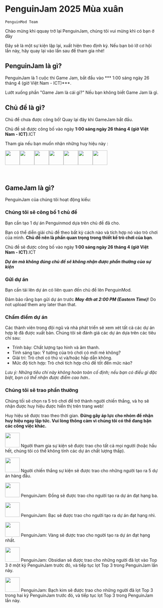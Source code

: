 # PenguinJam 2025 Mùa xuân

<!-- Try not to touch the ```host or ```collab sections, they are direct user links -->
<!-- You should translate ```warning sections though. -->
<!-- ok sir  -->

```host
PenguinMod Team
```

Chào mừng khi qquay trở lại PenguinJam, chúng tôi vui mừng khì có bạn ở đây

Đây sẽ là một sự kiện lặp lại, xuất hiện theo định kỳ. Nếu bạn bỏ lỡ cơ hội lần này, hãy quay lại vào lần sau để tham gia nhé!

## PenguinJam là gì?
PenguinJam là 1 cuộc thi Game Jam, bắt đầu vào *** 1:00 sáng ngày 26 tháng 4 (giờ Việt Nam - ICT)***.

Lướt xuống phần "Game Jam là cái gì?" Nếu bạn không biết Game Jam là gì.

## Chủ đề là gì?
Chủ để chưa được công bố! Quay lại đây khi GameJam bắt đầu.

Chủ đề sẽ được công bố vào ngày **1:00 sáng ngày 26 tháng 4 (giờ Việt Nam - ICT)**.ICT

Tham gia nếu bạn muốn nhận những huy hiệu này :
<div style="display:flex;flex-direction:row">
    <img src="https://penguinmod.com/badges/participant.png" width="48"></img>
    <img src="https://penguinmod.com/badges/eventwinner.png" width="48"></img>
    <img src="https://penguinmod.com/badges/penguinjambronze.png" width="48"></img>
    <img src="https://penguinmod.com/badges/penguinjamsilver.png" width="48"></img>
    <img src="https://penguinmod.com/badges/penguinjamgold.png" width="48"></img>
    <img src="https://penguinmod.com/badges/penguinjamobsidian.png" width="48"></img>
    <img src="https://penguinmod.com/badges/penguinjamplatinum.png" width="48"></img>
</div>
<br></br>

## GameJam là gì?
PenguinJam của chúng tôi hoạt động kiểu:

### Chúng tôi sẽ công bố 1 chủ đề
Bạn cần tạo 1 dự án Penguinmod dựa trên chủ đề đã cho.

Bạn có thể diễn giải chủ đề theo bất kỳ cách nào và tích hợp nó vào trò chơi của mình. **Chủ đề nên là phần quan trọng trong thiết kế trò chơi của bạn**.

Chủ đề sẽ được công bố vào ngày **1:00 sáng ngày 26 tháng 4 (giờ Việt Nam - ICT)**.ICT

***Dự án mà không đúng chủ đề sẽ không nhận được phần thưởng của sự kiện***

### Gửi dự án
Bạn cần tải lên dự án có liên quan đến chủ đề lên PenguinMod.

Đảm bảo rằng bạn gửi dự án trước ***May 4th at 2:00 PM (Eastern Time)***! Do not upload them any later than that.

### Chấm điểm dự án
Các thành viên trong đội ngũ và nhà phát triển sẽ xem xét tất cả các dự án hợp lệ đã được xuất bản. Chúng tôi sẽ đánh giá các dự án dựa trên các tiêu chí sau:
- Trình bày: Chất lượng tạo hình và âm thanh.
- Tính sáng tạo: Ý tưởng của trò chơi có mới mẻ không?
- Giải trí: Trò chơi có thú vị và/hoặc hấp dẫn không.
- Mức độ tích hợp: Trò chơi tích hợp chủ đề tốt đến mức nào?

*Lưu ý: Những tiêu chí này không hoàn toàn cố định; nếu bạn có điều gì đặc biệt, bạn có thể nhận được điểm cao hơn..*

### Chúng tôi sẽ trao phần thưởng
Chúng tối sẽ chọn ra 5 trò chơi để trở thành người chiến thắng, và họ sẽ nhận được huy hiệu được hiển thị trên trang web!

Huy hiệu sẽ được trao theo thời gian. **Đừng gây áp lực cho nhóm để nhận huy hiệu ngay lập tức. Vui lòng thông cảm vì chúng tôi có thể đang bận các công việc khác.**

<img src="https://penguinmod.com/badges/participant.png" width="48"></img>
Người tham gia sự kiện sẽ được trao cho tất cả mọi người (hoặc hầu hết, chúng tôi có thể không tính các dự án chất lượng thấp).

<img src="https://penguinmod.com/badges/eventwinner.png" width="48"></img>
Người chiến thắng sự kiện sẽ được trao cho những người tạo ra 5 dự án hàng đầu.

<img src="https://penguinmod.com/badges/penguinjambronze.png" width="48"></img>
PenguinJam: Đồng sẽ được trao cho người tạo ra dự án đạt hạng ba.

<img src="https://penguinmod.com/badges/penguinjamsilver.png" width="48"></img>
PenguinJam: Bạc sẽ được trao cho người tạo ra dự án đạt hạng nhì.

<img src="https://penguinmod.com/badges/penguinjamgold.png" width="48"></img>
PenguinJam: Vàng sẽ được trao cho người tạo ra dự án đạt hạng nhất.

<img src="https://penguinmod.com/badges/penguinjamobsidian.png" width="48"></img>
PenguinJam: Obsidian sẽ được trao cho những người đã lọt vào Top 3 ở một kỳ PenguinJam trước đó, và tiếp tục lọt Top 3 trong PenguinJam lần này.

<img src="https://penguinmod.com/badges/penguinjamplatinum.png" width="48"></img>
PenguinJam: Bạch kim sẽ được trao cho những người đã lọt Top 3 trong hai kỳ PenguinJam trước đó, và tiếp tục lọt Top 3 trong PenguinJam lần này.